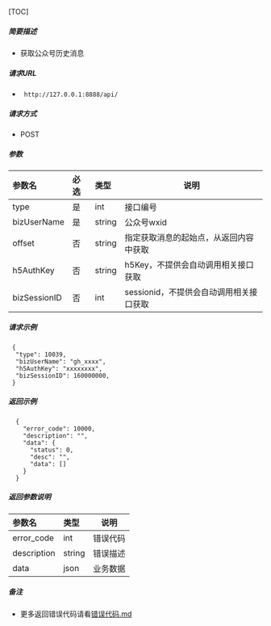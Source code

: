 

[TOC]
    
##### 简要描述

- 获取公众号历史消息

##### 请求URL
- ` http://127.0.0.1:8888/api/`
  
##### 请求方式
- POST 

##### 参数

|参数名|必选|类型|说明|
|:----    |:---|:----- |-----   |
|type |是  |int | 接口编号    |
|bizUserName |是  |string | 公众号wxid    |
|offset |否  |string | 指定获取消息的起始点，从返回内容中获取    |
|h5AuthKey |否  |string | h5Key，不提供会自动调用相关接口获取    |
|bizSessionID |否  |int | sessionid，不提供会自动调用相关接口获取    |

##### 请求示例

```
 {
  "type": 10039,
  "bizUserName": "gh_xxxx",
  "h5AuthKey": "xxxxxxxx",
  "bizSessionID": 160000000,
 } 
```

##### 返回示例 

``` 
  {
    "error_code": 10000,
    "description": "",
    "data": {
      "status": 0,
      "desc": "",
      "data": []
    }
  }
```

##### 返回参数说明 

|参数名|类型|说明|
|:-----  |:-----|-----                           |
|error_code |int   |错误代码  |
|description|string|错误描述|
|data|json|业务数据|

##### 备注 

- 更多返回错误代码请看[错误代码.md](../错误代码.md)







